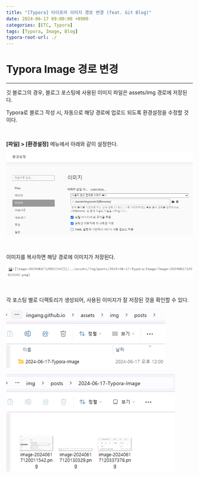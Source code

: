 ```yaml
---
title: "[Typora] 타이포라 이미지 경로 변경 (feat. Git Blog)"
date: 2024-06-17 09:00:00 +0900
categories: [ETC, Typora]
tags: [Typora, Image, Blog]
typora-root-url: ./
---
```



# Typora Image 경로 변경

---



깃 블로그의 경우, 블로그 포스팅에 사용된 이미지 파일은 assets/img 경로에 저장된다.

Typora로 블로그 작성 시, 자동으로 해당 경로에 업로드 되도록 환경설정을 수정할 것이다.

<br/>

**[파일] > [환경설정]** 메뉴에서 아래와 같이 설정한다.

![image-20240617120011542](/../assets/img/posts/2024-06-17-Typora-Image/image-20240617120011542.png)

<br/>

이미지를 복사하면  해당 경로에 이미지가 저장된다.

![image-20240617120130329](/../assets/img/posts/2024-06-17-Typora-Image/image-20240617120130329.png)

<br/>

각 포스팅 별로 디렉토리가 생성되어, 사용된 이미지가 잘 저장된 것을 확인할 수 있다.

![image-20240617120337378](/../assets/img/posts/2024-06-17-Typora-Image/image-20240617120337378.png)

![image-20240617120416601](/../assets/img/posts/2024-06-17-Typora-Image/image-20240617120416601.png)

<br/>
